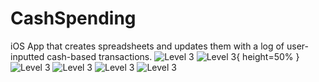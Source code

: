 # CashSpending
iOS App that creates spreadsheets and updates them with a log of user-inputted cash-based transactions. 
![](images/spreadsheet.png "Level 3")
![](images/appicon.PNG "Level 3"){ height=50% }
![](images/googlesignin.PNG "Level 3")
![](images/introscreen.PNG "Level 3")
![](images/sheetlist.PNG "Level 3")
![](images/sheetupdate.PNG "Level 3")
